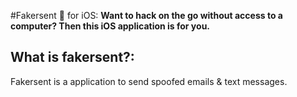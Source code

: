 #Fakersent 👑 for iOS:
__Want to hack on the go without access to a computer? Then this iOS application is for you.__

## What is fakersent?: 
Fakersent is a application to send spoofed emails & text messages. 

